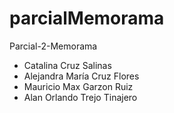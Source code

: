 # parcialMemorama
Parcial-2-Memorama
  - Catalina Cruz Salinas
  - Alejandra María Cruz Flores
  - Mauricio Max Garzon Ruiz
  - Alan Orlando Trejo Tinajero
